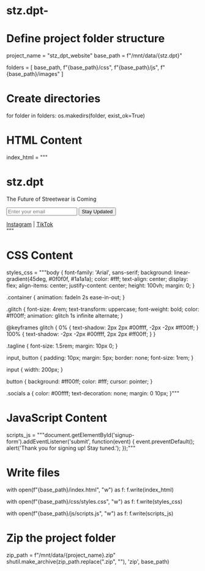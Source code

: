 # stz.dpt-

# Define project folder structure
project_name = "stz_dpt_website"
base_path = f"/mnt/data/{stz.dpt}"

folders = [
    base_path,
    f"{base_path}/css",
    f"{base_path}/js",
    f"{base_path}/images"
]

# Create directories
for folder in folders:
    os.makedirs(folder, exist_ok=True)

# HTML Content
index_html = """<!DOCTYPE html>
<html lang="en">
<head>
    <meta charset="UTF-8">
    <meta name="viewport" content="width=device-width, initial-scale=1.0">
    <title>stz.dpt - Coming Soon</title>
    <link rel="stylesheet" href="css/styles.css">
    <script defer src="js/scripts.js"></script>
</head>
<body>
    <div class="container">
        <h1 class="glitch">stz.dpt</h1>
        <p class="tagline">The Future of Streetwear is Coming</p>
        <form id="signup-form">
            <input type="email" placeholder="Enter your email" required>
            <button type="submit">Stay Updated</button>
        </form>
        <div class="socials">
            <a href="#">Instagram</a> | <a href="#">TikTok</a>
        </div>
    </div>
</body>
</html>
"""

# CSS Content
styles_css = """body {
    font-family: 'Arial', sans-serif;
    background: linear-gradient(45deg, #0f0f0f, #1a1a1a);
    color: #fff;
    text-align: center;
    display: flex;
    align-items: center;
    justify-content: center;
    height: 100vh;
    margin: 0;
}

.container {
    animation: fadeIn 2s ease-in-out;
}

.glitch {
    font-size: 4rem;
    text-transform: uppercase;
    font-weight: bold;
    color: #ff00ff;
    animation: glitch 1s infinite alternate;
}

@keyframes glitch {
    0% { text-shadow: 2px 2px #00ffff, -2px -2px #ff00ff; }
    100% { text-shadow: -2px -2px #00ffff, 2px 2px #ff00ff; }
}

.tagline {
    font-size: 1.5rem;
    margin: 10px 0;
}

input, button {
    padding: 10px;
    margin: 5px;
    border: none;
    font-size: 1rem;
}

input {
    width: 200px;
}

button {
    background: #ff00ff;
    color: #fff;
    cursor: pointer;
}

.socials a {
    color: #00ffff;
    text-decoration: none;
    margin: 0 10px;
}"""

# JavaScript Content
scripts_js = """document.getElementById('signup-form').addEventListener('submit', function(event) {
    event.preventDefault();
    alert('Thank you for signing up! Stay tuned.');
});"""

# Write files
with open(f"{base_path}/index.html", "w") as f:
    f.write(index_html)

with open(f"{base_path}/css/styles.css", "w") as f:
    f.write(styles_css)

with open(f"{base_path}/js/scripts.js", "w") as f:
    f.write(scripts_js)

# Zip the project folder
zip_path = f"/mnt/data/{project_name}.zip"
shutil.make_archive(zip_path.replace(".zip", ""), 'zip', base_path)
